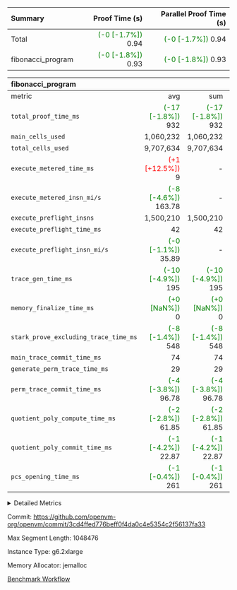 | Summary | Proof Time (s) | Parallel Proof Time (s) |
|:---|---:|---:|
| Total | <span style='color: green'>(-0 [-1.7%])</span> 0.94 | <span style='color: green'>(-0 [-1.7%])</span> 0.94 |
| fibonacci_program | <span style='color: green'>(-0 [-1.8%])</span> 0.93 | <span style='color: green'>(-0 [-1.8%])</span> 0.93 |


| fibonacci_program |||||
|:---|---:|---:|---:|---:|
|metric|avg|sum|max|min|
| `total_proof_time_ms ` | <span style='color: green'>(-17 [-1.8%])</span> 932 | <span style='color: green'>(-17 [-1.8%])</span> 932 | <span style='color: green'>(-17 [-1.8%])</span> 932 | <span style='color: green'>(-17 [-1.8%])</span> 932 |
| `main_cells_used     ` |  1,060,232 |  1,060,232 |  1,060,232 |  1,060,232 |
| `total_cells_used    ` |  9,707,634 |  9,707,634 |  9,707,634 |  9,707,634 |
| `execute_metered_time_ms` | <span style='color: red'>(+1 [+12.5%])</span> 9 | -          | -          | -          |
| `execute_metered_insn_mi/s` | <span style='color: green'>(-8 [-4.6%])</span> 163.78 | -          | <span style='color: green'>(-8 [-4.6%])</span> 163.78 | <span style='color: green'>(-8 [-4.6%])</span> 163.78 |
| `execute_preflight_insns` |  1,500,210 |  1,500,210 |  1,500,210 |  1,500,210 |
| `execute_preflight_time_ms` |  42 |  42 |  42 |  42 |
| `execute_preflight_insn_mi/s` | <span style='color: green'>(-0 [-1.1%])</span> 35.89 | -          | <span style='color: green'>(-0 [-1.1%])</span> 35.89 | <span style='color: green'>(-0 [-1.1%])</span> 35.89 |
| `trace_gen_time_ms   ` | <span style='color: green'>(-10 [-4.9%])</span> 195 | <span style='color: green'>(-10 [-4.9%])</span> 195 | <span style='color: green'>(-10 [-4.9%])</span> 195 | <span style='color: green'>(-10 [-4.9%])</span> 195 |
| `memory_finalize_time_ms` | <span style='color: green'>(+0 [NaN%])</span> 0 | <span style='color: green'>(+0 [NaN%])</span> 0 | <span style='color: green'>(+0 [NaN%])</span> 0 | <span style='color: green'>(+0 [NaN%])</span> 0 |
| `stark_prove_excluding_trace_time_ms` | <span style='color: green'>(-8 [-1.4%])</span> 548 | <span style='color: green'>(-8 [-1.4%])</span> 548 | <span style='color: green'>(-8 [-1.4%])</span> 548 | <span style='color: green'>(-8 [-1.4%])</span> 548 |
| `main_trace_commit_time_ms` |  74 |  74 |  74 |  74 |
| `generate_perm_trace_time_ms` |  29 |  29 |  29 |  29 |
| `perm_trace_commit_time_ms` | <span style='color: green'>(-4 [-3.8%])</span> 96.78 | <span style='color: green'>(-4 [-3.8%])</span> 96.78 | <span style='color: green'>(-4 [-3.8%])</span> 96.78 | <span style='color: green'>(-4 [-3.8%])</span> 96.78 |
| `quotient_poly_compute_time_ms` | <span style='color: green'>(-2 [-2.8%])</span> 61.85 | <span style='color: green'>(-2 [-2.8%])</span> 61.85 | <span style='color: green'>(-2 [-2.8%])</span> 61.85 | <span style='color: green'>(-2 [-2.8%])</span> 61.85 |
| `quotient_poly_commit_time_ms` | <span style='color: green'>(-1 [-4.2%])</span> 22.87 | <span style='color: green'>(-1 [-4.2%])</span> 22.87 | <span style='color: green'>(-1 [-4.2%])</span> 22.87 | <span style='color: green'>(-1 [-4.2%])</span> 22.87 |
| `pcs_opening_time_ms ` | <span style='color: green'>(-1 [-0.4%])</span> 261 | <span style='color: green'>(-1 [-0.4%])</span> 261 | <span style='color: green'>(-1 [-0.4%])</span> 261 | <span style='color: green'>(-1 [-0.4%])</span> 261 |



<details>
<summary>Detailed Metrics</summary>

|  | memory_to_vec_partition_time_ms | keygen_time_ms | app proof_time_ms |
| --- | --- | --- |
|  | 76 | 329 | 1,114 | 

| group | prove_segment_time_ms | memory_to_vec_partition_time_ms | fri.log_blowup | execute_metered_time_ms | execute_metered_insns | execute_metered_insn_mi/s | compute_user_public_values_proof_time_ms |
| --- | --- | --- | --- | --- | --- | --- | --- |
| fibonacci_program | 932 | 68 | 1 | 9 | 1,500,210 | 163.78 | 168 | 

| group | air_name | quotient_deg | interactions | constraints |
| --- | --- | --- | --- | --- |
| fibonacci_program | AccessAdapterAir<16> | 2 | 5 | 12 | 
| fibonacci_program | AccessAdapterAir<2> | 2 | 5 | 12 | 
| fibonacci_program | AccessAdapterAir<32> | 2 | 5 | 12 | 
| fibonacci_program | AccessAdapterAir<4> | 2 | 5 | 12 | 
| fibonacci_program | AccessAdapterAir<8> | 2 | 5 | 12 | 
| fibonacci_program | BitwiseOperationLookupAir<8> | 2 | 2 | 4 | 
| fibonacci_program | MemoryMerkleAir<8> | 2 | 4 | 39 | 
| fibonacci_program | PersistentBoundaryAir<8> | 2 | 3 | 7 | 
| fibonacci_program | PhantomAir | 2 | 3 | 5 | 
| fibonacci_program | Poseidon2PeripheryAir<BabyBearParameters>, 1> | 2 | 1 | 286 | 
| fibonacci_program | ProgramAir | 1 | 1 | 4 | 
| fibonacci_program | RangeTupleCheckerAir<2> | 1 | 1 | 4 | 
| fibonacci_program | Rv32HintStoreAir | 2 | 18 | 28 | 
| fibonacci_program | VariableRangeCheckerAir | 1 | 1 | 4 | 
| fibonacci_program | VmAirWrapper<Rv32BaseAluAdapterAir, BaseAluCoreAir<4, 8> | 2 | 20 | 37 | 
| fibonacci_program | VmAirWrapper<Rv32BaseAluAdapterAir, LessThanCoreAir<4, 8> | 2 | 18 | 40 | 
| fibonacci_program | VmAirWrapper<Rv32BaseAluAdapterAir, ShiftCoreAir<4, 8> | 2 | 24 | 91 | 
| fibonacci_program | VmAirWrapper<Rv32BranchAdapterAir, BranchEqualCoreAir<4> | 2 | 11 | 20 | 
| fibonacci_program | VmAirWrapper<Rv32BranchAdapterAir, BranchLessThanCoreAir<4, 8> | 2 | 13 | 35 | 
| fibonacci_program | VmAirWrapper<Rv32CondRdWriteAdapterAir, Rv32JalLuiCoreAir> | 2 | 10 | 18 | 
| fibonacci_program | VmAirWrapper<Rv32JalrAdapterAir, Rv32JalrCoreAir> | 2 | 16 | 20 | 
| fibonacci_program | VmAirWrapper<Rv32LoadStoreAdapterAir, LoadSignExtendCoreAir<4, 8> | 2 | 18 | 33 | 
| fibonacci_program | VmAirWrapper<Rv32LoadStoreAdapterAir, LoadStoreCoreAir<4> | 2 | 17 | 40 | 
| fibonacci_program | VmAirWrapper<Rv32MultAdapterAir, DivRemCoreAir<4, 8> | 2 | 25 | 84 | 
| fibonacci_program | VmAirWrapper<Rv32MultAdapterAir, MulHCoreAir<4, 8> | 2 | 24 | 31 | 
| fibonacci_program | VmAirWrapper<Rv32MultAdapterAir, MultiplicationCoreAir<4, 8> | 2 | 19 | 19 | 
| fibonacci_program | VmAirWrapper<Rv32RdWriteAdapterAir, Rv32AuipcCoreAir> | 2 | 12 | 14 | 
| fibonacci_program | VmConnectorAir | 2 | 5 | 11 | 

| group | air_name | segment | rows | prep_cols | perm_cols | main_cols | cells |
| --- | --- | --- | --- | --- | --- | --- | --- |
| fibonacci_program | AccessAdapterAir<8> | 0 | 128 |  | 16 | 17 | 4,224 | 
| fibonacci_program | BitwiseOperationLookupAir<8> | 0 | 65,536 | 3 | 8 | 2 | 655,360 | 
| fibonacci_program | MemoryMerkleAir<8> | 0 | 512 |  | 16 | 32 | 24,576 | 
| fibonacci_program | PersistentBoundaryAir<8> | 0 | 128 |  | 12 | 20 | 4,096 | 
| fibonacci_program | PhantomAir | 0 | 1 |  | 12 | 6 | 18 | 
| fibonacci_program | Poseidon2PeripheryAir<BabyBearParameters>, 1> | 0 | 256 |  | 8 | 300 | 78,848 | 
| fibonacci_program | ProgramAir | 0 | 8,192 |  | 8 | 10 | 147,456 | 
| fibonacci_program | RangeTupleCheckerAir<2> | 0 | 524,288 | 2 | 8 | 1 | 4,718,592 | 
| fibonacci_program | Rv32HintStoreAir | 0 | 4 |  | 44 | 32 | 304 | 
| fibonacci_program | VariableRangeCheckerAir | 0 | 262,144 | 2 | 8 | 1 | 2,359,296 | 
| fibonacci_program | VmAirWrapper<Rv32BaseAluAdapterAir, BaseAluCoreAir<4, 8> | 0 | 1,048,576 |  | 52 | 36 | 92,274,688 | 
| fibonacci_program | VmAirWrapper<Rv32BaseAluAdapterAir, LessThanCoreAir<4, 8> | 0 | 524,288 |  | 40 | 37 | 40,370,176 | 
| fibonacci_program | VmAirWrapper<Rv32BranchAdapterAir, BranchEqualCoreAir<4> | 0 | 262,144 |  | 28 | 26 | 14,155,776 | 
| fibonacci_program | VmAirWrapper<Rv32BranchAdapterAir, BranchLessThanCoreAir<4, 8> | 0 | 8 |  | 32 | 32 | 512 | 
| fibonacci_program | VmAirWrapper<Rv32CondRdWriteAdapterAir, Rv32JalLuiCoreAir> | 0 | 131,072 |  | 28 | 18 | 6,029,312 | 
| fibonacci_program | VmAirWrapper<Rv32JalrAdapterAir, Rv32JalrCoreAir> | 0 | 16 |  | 36 | 28 | 1,024 | 
| fibonacci_program | VmAirWrapper<Rv32LoadStoreAdapterAir, LoadStoreCoreAir<4> | 0 | 128 |  | 52 | 41 | 11,904 | 
| fibonacci_program | VmAirWrapper<Rv32RdWriteAdapterAir, Rv32AuipcCoreAir> | 0 | 16 |  | 28 | 20 | 768 | 
| fibonacci_program | VmConnectorAir | 0 | 2 | 1 | 16 | 5 | 42 | 

| group | segment | trace_gen_time_ms | total_proof_time_ms | total_cells_used | total_cells | system_trace_gen_time_ms | stark_prove_excluding_trace_time_ms | single_trace_gen_time_ms | quotient_poly_compute_time_ms | quotient_poly_commit_time_ms | query phase_time_ms | perm_trace_commit_time_ms | pcs_opening_time_ms | partially_prove_time_ms | open_time_ms | memory_finalize_time_ms | main_trace_commit_time_ms | main_cells_used | generate_perm_trace_time_ms | execute_preflight_time_ms | execute_preflight_insns | execute_preflight_insn_mi/s | evaluate matrix_time_ms | eval_and_commit_quotient_time_ms | build fri inputs_time_ms | OpeningProverGpu::open_time_ms |
| --- | --- | --- | --- | --- | --- | --- | --- | --- | --- | --- | --- | --- | --- | --- | --- | --- | --- | --- | --- | --- | --- | --- | --- | --- | --- | --- |
| fibonacci_program | 0 | 195 | 932 | 9,707,634 | 160,836,972 | 195 | 548 | 0 | 61.85 | 22.87 | 5 | 96.78 | 261 | 126 | 261 | 0 | 74 | 1,060,232 | 29 | 42 | 1,500,210 | 35.89 | 20 | 85 | 1 | 261 | 

| group | segment | trace_height_constraint | weighted_sum | threshold |
| --- | --- | --- | --- | --- |
| fibonacci_program | 0 | 0 | 3,932,510 | 2,013,265,921 | 
| fibonacci_program | 0 | 1 | 10,749,336 | 2,013,265,921 | 
| fibonacci_program | 0 | 2 | 1,966,255 | 2,013,265,921 | 
| fibonacci_program | 0 | 3 | 10,749,404 | 2,013,265,921 | 
| fibonacci_program | 0 | 4 | 1,664 | 2,013,265,921 | 
| fibonacci_program | 0 | 5 | 640 | 2,013,265,921 | 
| fibonacci_program | 0 | 6 | 7,209,084 | 2,013,265,921 | 
| fibonacci_program | 0 | 7 |  | 2,013,265,921 | 
| fibonacci_program | 0 | 8 | 35,534,845 | 2,013,265,921 | 

</details>


Commit: https://github.com/openvm-org/openvm/commit/3cd4ffed776beff0f4da0c4e5354c2f56137fa33

Max Segment Length: 1048476

Instance Type: g6.2xlarge

Memory Allocator: jemalloc

[Benchmark Workflow](https://github.com/openvm-org/openvm/actions/runs/17775377693)
